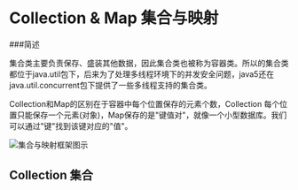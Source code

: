 # Collection & Map 集合与映射

###简述

集合类主要负责保存、盛装其他数据，因此集合类也被称为容器类。所以的集合类都位于java.util包下，后来为了处理多线程环境下的并发安全问题，java5还在java.util.concurrent包下提供了一些多线程支持的集合类。

Collection和Map的区别在于容器中每个位置保存的元素个数，Collection 每个位置只能保存一个元素(对象)，Map保存的是"键值对"，就像一个小型数据库。我们可以通过"键"找到该键对应的"值"。

![集合与映射框架图示](http://www.runoob.com/wp-content/uploads/2014/01/java-coll.png)



## Collection 集合

